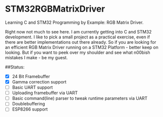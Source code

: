 STM32RGBMatrixDriver
====================

Learning C and STM32 Programming by Example: RGB Matrix Driver. 

Right now not much to see here. I am currently getting into C and STM32 development. I like to pick a small project
as a practical exercise, even if there are better implementations out there already. So if you are looking for an efficient 
RGB Matrix Driver running on a STM32 Platform - better keep on looking. But if you want to peek over my shoulder and see what
n00bish mistakes I make - be my guest.

##Status:
- [x] 24 Bit Framebuffer
- [x] Gamma correction support
- [ ] Basic UART support
- [ ] Uploading framebuffer via UART
- [ ] Basic command(line) parser to tweak runtime parameters via UART
- [ ] Doublebuffering
- [ ] ESP8266 support
